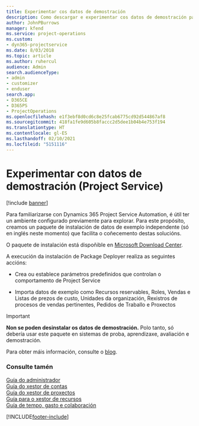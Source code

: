 ```yaml
---
title: Experimentar cos datos de demostración
description: Como descargar e experimentar cos datos de demostración para Project Service Automation.
author: JohnPBurrows
manager: kfend
ms.service: project-operations
ms.custom:
- dyn365-projectservice
ms.date: 8/03/2018
ms.topic: article
ms.author: ruhercul
audience: Admin
search.audienceType:
- admin
- customizer
- enduser
search.app:
- D365CE
- D365PS
- ProjectOperations
ms.openlocfilehash: e1f3ebf8d0cd6c8e25fcab6775cd92d544867af8
ms.sourcegitcommit: 418fa1fe9d605b8faccc2d5dee1b04b4e753f194
ms.translationtype: HT
ms.contentlocale: gl-ES
ms.lasthandoff: 02/10/2021
ms.locfileid: "5151116"
---
```

# <a name="experiment-with-demo-data-project-service"></a>Experimentar con datos de demostración (Project Service)

[!include [banner](../includes/psa-now-project-operations.md)]

Para familiarizarse con Dynamics 365 Project Service Automation, é útil ter un ambiente configurado previamente para explorar. Para este propósito, creamos un paquete de instalación de datos de exemplo independente (só en inglés neste momento) que facilita o coñecemento destas solucións. 

O paquete de instalación está dispoñible en [Microsoft Download Center](https://go.microsoft.com/fwlink/?linkid=859966).  

A execución da instalación de Package Deployer realiza as seguintes accións: 
  
-   Crea ou establece parámetros predefinidos que controlan o comportamento de Project Service  
  
-   Importa datos de exemplo como Recursos reservables, Roles, Vendas e Listas de prezos de custo, Unidades da organización, Rexistros de procesos de vendas pertinentes, Pedidos de Traballo e Proxectos    
  
> [!IMPORTANT]
> **Non se poden desinstalar os datos de demostración.** Polo tanto, só debería usar este paquete en sistemas de proba, aprendizaxe, avaliación e demostración.

Para obter máis información, consulte o [blog](https://blogs.msdn.microsoft.com/crm/2017/10/24/microsoft-dynamics-365-for-field-service-and-project-service-automation-sample-data).





  
### <a name="see-also"></a>Consulte tamén  
 [Guía do administrador](../psa/admin-guide.md)   
 [Guía do xestor de contas](../psa/account-manager-guide.md)   
 [Guía do xestor de proxectos](../psa/project-manager-guide.md)   
 [Guía para o xestor de recursos](../psa/resource-manager-guide.md)   
 [Guía de tempo, gasto e colaboración](../psa/time-expense-collaboration-guide.md)


[!INCLUDE[footer-include](../includes/footer-banner.md)]